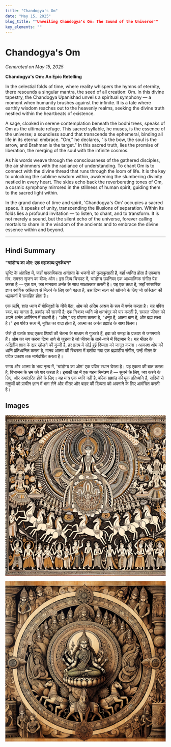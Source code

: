 ```yaml
---
title: "Chandogya's Om"
date: "May 15, 2025"
blog_title: ""Unveiling Chandogya's Om: The Sound of the Universe""
key_elements: ""
---
```


# Chandogya's Om

*Generated on May 15, 2025*

**Chandogya's Om: An Epic Retelling**

In the celestial folds of time, where reality whispers the hymns of eternity, there resounds a singular mantra, the seed of all creation: Om. In this divine tapestry, the Chandogya Upanishad unveils a spiritual symphony — a moment when humanity brushes against the infinite. It is a tale where earthly wisdom reaches out to the heavenly realms, seeking the divine truth nestled within the heartbeats of existence.

A sage, cloaked in serene contemplation beneath the bodhi trees, speaks of Om as the ultimate refuge. This sacred syllable, he muses, is the essence of the universe; a soundless sound that transcends the ephemeral, binding all life in its eternal embrace. "Om," he declares, "is the bow, the soul is the arrow, and Brahman is the target." In this sacred truth, lies the promise of liberation, the merging of the soul with the infinite cosmos.

As his words weave through the consciousness of the gathered disciples, the air shimmers with the radiance of understanding. To chant Om is to connect with the divine thread that runs through the loom of life. It is the key to unlocking the sublime wisdom within, awakening the slumbering divinity nestled in every heart. The skies echo back the reverberating tones of Om, a cosmic symphony mirrored in the stillness of human spirit, guiding them to the sacred light within.

In the grand dance of time and spirit, 'Chandogya's Om' occupies a sacred space. It speaks of unity, transcending the illusions of separation. Within its folds lies a profound invitation — to listen, to chant, and to transform. It is not merely a sound, but the silent echo of the universe, forever calling mortals to share in the wisdom of the ancients and to embrace the divine essence within and beyond.

---

## Hindi Summary

**"चांडोग्य का ओम: एक महाकाव्य पुनर्कथन"**

सृष्टि के अंतरिक्ष में, जहाँ वास्तविकता अनंतता के भजनों को फुसफुसाती है, वहाँ ध्वनित होता है एकमात्र मंत्र, समस्त सृजन का बीज: ओम। इस दिव्य चित्रपट में, चांडोग्य उपनिषद एक आध्यात्मिक संगीत पेश करता है — एक पल, जब मानवता अनंत के साथ साक्षात्कार करती है। यह एक कथा है, जहाँ सांसारिक ज्ञान स्वर्गिक अस्तित्व से मिलने के लिए आगे बढ़ता है, उस दिव्य सत्य को खोजने के लिए जो अस्तित्व की धड़कनों में समाहित होता है।

एक ऋषि, शांत ध्यान में बोधिवृक्षों के नीचे बैठा, ओम को अंतिम आश्रय के रूप में वर्णन करता है। यह पवित्र स्वर, वह मानता है, ब्रह्मांड की सारणी है; एक निःशब्द ध्वनि जो क्षणभंगुर को पार करती है, समस्त जीवन को अपने अनंत आलिंगन में बाधती है। "ओम," वह घोषणा करता है, "धनुष है, आत्मा बाण है, और ब्रह्म लक्ष्य है।" इस पवित्र सत्य में, मुक्ति का वादा होता है, आत्मा का अनंत ब्रह्मांड के साथ विलय।

जैसे ही उसके शब्द एकत्र शिष्यों की चेतना के माध्यम से गुजरते हैं, हवा को समझ के प्रकाश से जगमगाते हैं। ओम का जप करना दिव्य धागे से जुड़ना है जो जीवन के ताने-बाने में विद्यमान है। यह भीतर के अद्वितीय ज्ञान के द्वार खोलने की कुंजी है, हर हृदय में सोई हुई दिव्यता को जागृत करना। आकाश ओम की ध्वनि प्रतिध्वनित करता है, मानव आत्मा की स्थिरता में दर्शाया गया एक ब्रह्मांडीय संगीत, उन्हें भीतर के पवित्र प्रकाश तक मार्गदर्शित करता है।

समय और आत्मा के भव्य नृत्य में, 'चांडोग्य का ओम' एक पवित्र स्थान घेरता है। यह एकता की बात करता है, विभाजन के भ्रम को पार करता है। इसकी तह में एक गहन निमंत्रण है — सुनने के लिए, जप करने के लिए, और रूपांतरित होने के लिए। यह मात्र एक ध्वनि नहीं है, बल्कि ब्रह्मांड की मूक प्रतिध्वनि है, सदियों से मनुष्यों को प्राचीन ज्ञान में भाग लेने और भीतर और बाहर की दिव्यता को अपनाने के लिए आमंत्रित करती है।

## Images

![Chandogya's Om - Variation 1](https://raw.githubusercontent.com/amarshat/mithila-content/main/images/2025/05/2025-05-15-am-chandogyas-om.png)

![Chandogya's Om - Variation 2](https://raw.githubusercontent.com/amarshat/mithila-content/main/images/2025/05/2025-05-15-pm-chandogyas-om.png)
